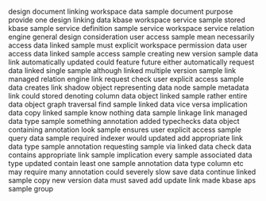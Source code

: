 design document linking workspace data sample document purpose provide one design linking data kbase workspace service sample stored kbase sample service definition sample service workspace service relation engine general design consideration user access sample mean necessarily access data linked sample must explicit workspace permission data user access data linked sample access sample creating new version sample data link automatically updated could feature future either automatically request data linked single sample although linked multiple version sample link managed relation engine link request check user explicit access sample data creates link shadow object representing data node sample metadata link could stored denoting column data object linked sample rather entire data object graph traversal find sample linked data vice versa implication data copy linked sample know nothing data sample linkage link managed data type sample something annotation added typechecks data object containing annotation look sample ensures user explicit access sample query data sample required indexer would updated add appropriate link data type sample annotation requesting sample via linked data check data contains appropriate link sample implication every sample associated data type updated contain least one sample annotation data type column etc may require many annotation could severely slow save data continue linked sample copy new version data must saved add update link made kbase aps sample group
